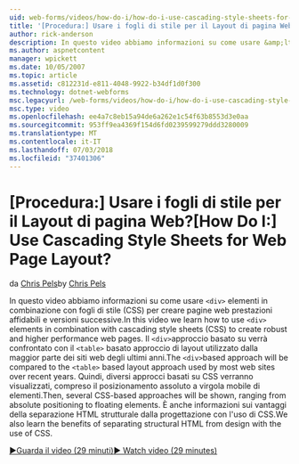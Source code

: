 ```yaml
---
uid: web-forms/videos/how-do-i/how-do-i-use-cascading-style-sheets-for-web-page-layout
title: '[Procedura:] Usare i fogli di stile per il Layout di pagina Web? | Microsoft Docs'
author: rick-anderson
description: In questo video abbiamo informazioni su come usare &amp;lt; div&amp;gt; gli elementi in combinazione con fogli di stile (CSS) per creare le prestazioni affidabili e versioni successive web p...
ms.author: aspnetcontent
manager: wpickett
ms.date: 10/05/2007
ms.topic: article
ms.assetid: c812231d-e811-4048-9922-b34df1d0f300
ms.technology: dotnet-webforms
msc.legacyurl: /web-forms/videos/how-do-i/how-do-i-use-cascading-style-sheets-for-web-page-layout
msc.type: video
ms.openlocfilehash: ee4a7c8eb15a94de6a262e1c54f63b8553d3e0aa
ms.sourcegitcommit: 953ff9ea4369f154d6fd0239599279ddd3280009
ms.translationtype: MT
ms.contentlocale: it-IT
ms.lasthandoff: 07/03/2018
ms.locfileid: "37401306"
---
```

<a name="how-do-i-use-cascading-style-sheets-for-web-page-layout"></a><span data-ttu-id="eab46-104">[Procedura:] Usare i fogli di stile per il Layout di pagina Web?</span><span class="sxs-lookup"><span data-stu-id="eab46-104">[How Do I:] Use Cascading Style Sheets for Web Page Layout?</span></span>
====================
<span data-ttu-id="eab46-105">da [Chris Pels](https://twitter.com/chrispels)</span><span class="sxs-lookup"><span data-stu-id="eab46-105">by [Chris Pels](https://twitter.com/chrispels)</span></span>

<span data-ttu-id="eab46-106">In questo video abbiamo informazioni su come usare `<div>` elementi in combinazione con fogli di stile (CSS) per creare pagine web prestazioni affidabili e versioni successive.</span><span class="sxs-lookup"><span data-stu-id="eab46-106">In this video we learn how to use `<div>` elements in combination with cascading style sheets (CSS) to create robust and higher performance web pages.</span></span> <span data-ttu-id="eab46-107">Il `<div>`approccio basato su verrà confrontato con il `<table>` basato approccio di layout utilizzato dalla maggior parte dei siti web degli ultimi anni.</span><span class="sxs-lookup"><span data-stu-id="eab46-107">The `<div>`based approach will be compared to the `<table>` based layout approach used by most web sites over recent years.</span></span> <span data-ttu-id="eab46-108">Quindi, diversi approcci basati su CSS verranno visualizzati, compreso il posizionamento assoluto a virgola mobile di elementi.</span><span class="sxs-lookup"><span data-stu-id="eab46-108">Then, several CSS-based approaches will be shown, ranging from absolute positioning to floating elements.</span></span> <span data-ttu-id="eab46-109">È anche informazioni sui vantaggi della separazione HTML strutturale dalla progettazione con l'uso di CSS.</span><span class="sxs-lookup"><span data-stu-id="eab46-109">We also learn the benefits of separating structural HTML from design with the use of CSS.</span></span>

[<span data-ttu-id="eab46-110">&#9654;Guarda il video (29 minuti)</span><span class="sxs-lookup"><span data-stu-id="eab46-110">&#9654; Watch video (29 minutes)</span></span>](https://channel9.msdn.com/Blogs/ASP-NET-Site-Videos/how-do-i-use-cascading-style-sheets-for-web-page-layout)
